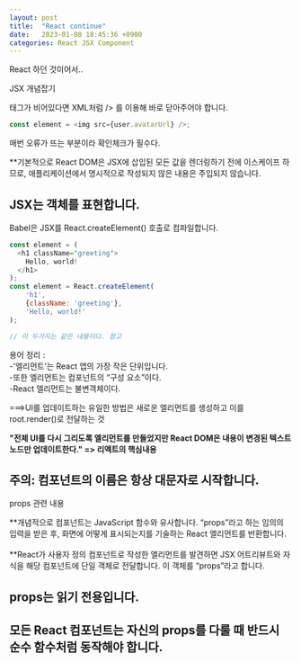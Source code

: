 ```yaml
---
layout: post
title:  "React continue"
date:   2023-01-08 18:45:36 +0900
categories: React JSX Component
---
```

React 하던 것이어서..

JSX 개념잡기 

태그가 비어있다면 XML처럼 /> 를 이용해 바로 닫아주어야 합니다.

```javascript
const element = <img src={user.avatarUrl} />;
```
매번 오류가 뜨는 부분이라 확인체크가 필수다.

**기본적으로 React DOM은 JSX에 삽입된 모든 값을 렌더링하기 전에 이스케이프 하므로, 애플리케이션에서 명시적으로 작성되지 않은 내용은 주입되지 않습니다. 

## **JSX는 객체를 표현합니다.**

Babel은 JSX를 React.createElement() 호출로 컴파일합니다.
```javascript
const element = (
  <h1 className="greeting">
    Hello, world!
  </h1>
);
const element = React.createElement(
    'h1',
    {className: 'greeting'},
    'Hello, world!'
);

// 이 두가지는 같은 내용이다. 참고
```
용어 정리 : <br/>
-'엘리먼트'는 React 앱의 가장 작은 단위입니다. <br/>
-또한 엘리먼트는 컴포넌트의 “구성 요소”이다. <br/>
-React 엘리먼트는 불변객체이다.

===>UI를 업데이트하는 유일한 방법은 새로운 엘리먼트를 생성하고 이를 root.render()로 전달하는 것

**"전체 UI를 다시 그리도록 엘리먼트를 만들었지만 React DOM은 내용이 변경된 텍스트 노드만 업데이트한다."
=> 리엑트의 핵심내용**

## 주의: 컴포넌트의 이름은 항상 대문자로 시작합니다.
 
props 관련 내용 

**개념적으로 컴포넌트는 JavaScript 함수와 유사합니다. “props”라고 하는 임의의 입력을 받은 후, 화면에 어떻게 표시되는지를 기술하는 React 엘리먼트를 반환합니다. <br/><br/>
**React가 사용자 정의 컴포넌트로 작성한 엘리먼트를 발견하면 JSX 어트리뷰트와 자식을 해당 컴포넌트에 단일 객체로 전달합니다. 이 객체를 “props”라고 합니다.

## props는 읽기 전용입니다.
## 모든 React 컴포넌트는 자신의 props를 다룰 때 반드시 순수 함수처럼 동작해야 합니다.